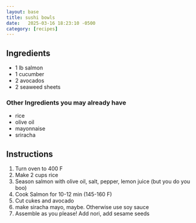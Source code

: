 ```yaml
---
layout: base
title: sushi bowls
date:   2025-03-16 18:23:10 -0500
category: [recipes]
---
```

## Ingredients  
- 1 lb salmon 
- 1 cucumber
- 2 avocados
- 2 seaweed sheets

### Other Ingredients you may already have
- rice
- olive oil
- mayonnaise
- sriracha

## Instructions
1) Turn oven to 400 F  
2) Make 2 cups rice 
3) Season salmon with olive oil, salt, pepper, lemon juice (but you do you boo)
4) Cook Salmon for 10-12 min (145-160 F)  
5) Cut cukes and avocado  
6) make siracha mayo, maybe. Otherwise use soy sauce  
7) Assemble as you please! Add nori, add sesame seeds  